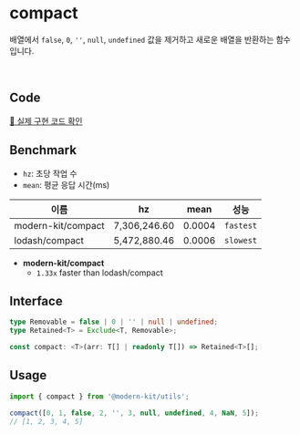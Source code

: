 # compact 

배열에서 `false`, `0`, `''`, `null`, `undefined` 값을 제거하고 새로운 배열을 반환하는 함수입니다.

<br/>

## Code
[🔗 실제 구현 코드 확인](https://github.com/modern-agile-team/modern-kit/blob/main/packages/utils/src/array/compact/index.ts)

## Benchmark
- `hz`: 초당 작업 수
- `mean`: 평균 응답 시간(ms)

|이름|hz|mean|성능|
|------|---|---|---|
|modern-kit/compact|7,306,246.60|0.0004|`fastest`|
|lodash/compact|5,472,880.46|0.0006|`slowest`|

- **modern-kit/compact**
  - `1.33x` faster than lodash/compact

## Interface
```ts title="typescript"
type Removable = false | 0 | '' | null | undefined;
type Retained<T> = Exclude<T, Removable>;

const compact: <T>(arr: T[] | readonly T[]) => Retained<T>[];
```

## Usage 
```ts title="typescript"
import { compact } from '@modern-kit/utils';

compact([0, 1, false, 2, '', 3, null, undefined, 4, NaN, 5]);
// [1, 2, 3, 4, 5]
```